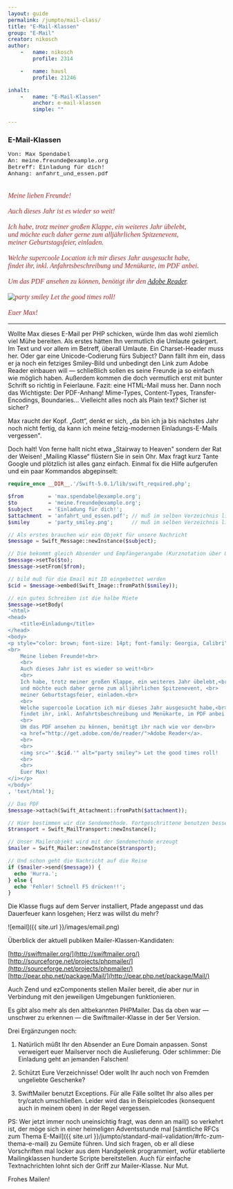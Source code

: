 ```yaml
---
layout: guide
permalink: /jumpto/mail-class/
title: "E-Mail-Klassen"
group: "E-Mail"
creator: nikosch
author:
    -   name: nikosch
        profile: 2314

    -   name: hausl
        profile: 21246

inhalt:
    -   name: "E-Mail-Klassen"
        anchor: e-mail-klassen
        simple: ""

---
```


### E-Mail-Klassen

<p style="font-size: 10pt; font-family: Courier New, Consolas">
    Von: Max Spendabel<br>
    An: meine.freunde@example.org<br>
    Betreff: Einladung für dich!<br>
    Anhang: anfahrt_und_essen.pdf<br>
</p>
<p style="color: brown; font-size: 12pt; font-family: Georgia, Calibri"><i>
    <br>
    Meine lieben Freunde!<br>
    <br>
    Auch dieses Jahr ist es wieder so weit!<br>
    <br>
    Ich habe, trotz meiner großen Klappe, ein weiteres Jahr übelebt,<br>
    und möchte euch daher gerne zum alljährlichen Spitzenevent, <br>
    meiner Geburtstagsfeier, einladen.<br>
    <br>
    Welche supercoole Location ich mir dieses Jahr ausgesucht habe,<br>
    findet ihr, inkl. Anfahrtsbeschreibung und Menükarte, im PDF anbei.<br>
    <br>
    Um das PDF ansehen zu können, benötigt ihr den
    <a href="http://get.adobe.com/de/reader/">Adobe Reader</a>.
    <br>
    <br>
    <img src="{{ site.url }}/images/party_smiley.png" alt="party smiley">  Let the good times roll!
    <br>
    <br>
    Euer Max!
</i></p>

---


Wollte Max dieses E-Mail per PHP schicken, würde Ihm das wohl ziemlich viel Mühe bereiten. Als erstes hätten Ihn vermutlich die Umlaute geärgert. Im Text und vor allem im Betreff, überall Umlaute. Ein Charset-Header muss her. Oder gar eine Unicode-Codierung fürs Subject? Dann fällt ihm ein, dass er ja noch ein fetziges Smiley-Bild und unbedingt den Link zum Adobe Reader einbauen will ― schließlich sollen es seine Freunde ja so einfach wie möglich haben. Außerdem kommen die  doch vermutlich erst mit bunter Schrift so richtig in Feierlaune. Fazit: eine HTML-Mail muss her. Dann noch das Wichtigste: Der PDF-Anhang!
Mime-Types, Content-Types, Transfer-Encodings, Boundaries… Vielleicht alles noch als Plain text? Sicher ist sicher?

Max raucht der Kopf. „Gott“, denkt er sich, „da bin ich ja bis nächstes Jahr noch nicht fertig, da kann ich meine fetzig-modernen Einladungs-E-Mails vergessen".

Doch halt! Von ferne hallt nicht etwa „Stairway to Heaven" sondern der Rat der Weisen! „Mailing Klasse“ flüstern Sie in sein Ohr. Max fragt kurz Tante Google und plötzlich ist alles ganz einfach. Einmal fix die Hilfe aufgerufen und ein paar Kommandos abgepinselt:


~~~ php
require_once __DIR__.'/Swift-5.0.1/lib/swift_required.php';

$from        = 'max.spendabel@example.org';
$to          = 'meine.freunde@example.org';
$subject     = 'Einladung für dich!';
$attachment  = 'anfahrt_und_essen.pdf'; // muß im selben Verzeichnis liegen
$smiley      = 'party_smiley.png';      // muß im selben Verzeichnis liegen

// Als erstes brauchen wir ein Objekt für unsere Nachricht
$message = Swift_Message::newInstance($subject);

// Die bekommt gleich Absender und Empfängerangabe (Kurznotation über Queuing geht auch)
$message->setTo($to);
$message->setFrom($from);

// bild muß für die Email mit ID eingebettet werden
$cid = $message->embed(Swift_Image::fromPath($smiley));

// ein gutes Schreiben ist die halbe Miete
$message->setBody(
'<html>
<head>
    <title>Einladung</title>
</head>
<body>
<p style="color: brown; font-size: 14pt; font-family: Georgia, Calibri"><i>
<br>
    Meine lieben Freunde!<br>
    <br>
    Auch dieses Jahr ist es wieder so weit!<br>
    <br>
    Ich habe, trotz meiner großen Klappe, ein weiteres Jahr übelebt,<br>
    und möchte euch daher gerne zum alljährlichen Spitzenevent, <br>
    meiner Geburtstagsfeier, einladen.<br>
    <br>
    Welche supercoole Location ich mir dieses Jahr ausgesucht habe,<br>
    findet ihr, inkl. Anfahrtsbeschreibung und Menükarte, im PDF anbei.<br>
    <br>
    Um das PDF ansehen zu können, benötigt ihr nach wie vor den<br>
    <a href="http://get.adobe.com/de/reader/">Adobe Reader</a>.
    <br>
    <br>
    <img src="'.$cid.'" alt="party smiley"> Let the good times roll!
    <br>
    <br>
    Euer Max!
</i></p>
</body>'
, 'text/html');

// Das PDF
$message->attach(Swift_Attachment::fromPath($attachment));

// Hier bestimmen wir die Sendemethode. Fortgeschrittene benutzen besser SMTP
$transport = Swift_MailTransport::newInstance();

// Unser Mailerobjekt wird mit der Sendemethode erzeugt
$mailer = Swift_Mailer::newInstance($transport);

// Und schon geht die Nachricht auf die Reise
if ($mailer->send($message)) {
  echo 'Hurra.';
} else {
  echo 'Fehler! Schnell F5 drücken!!';
}
~~~

Die Klasse flugs auf dem Server installiert, Pfade angepasst und das Dauerfeuer kann losgehen; Herz was willst du mehr?


![email]({{ site.url }}/images/email.png)



Überblick der aktuell publiken Mailer-Klassen-Kandidaten:

[http://swiftmailer.org/](http://swiftmailer.org/)  
[http://sourceforge.net/projects/phpmailer/](http://sourceforge.net/projects/phpmailer/)  
[http://pear.php.net/package/Mail/](http://pear.php.net/package/Mail/)  


Auch Zend und ezComponents stellen Mailer bereit, die aber nur in Verbindung mit den jeweiligen Umgebungen funktionieren.


Es gibt also mehr als den altbekannten PHPMailer. Das da oben war ― unschwer zu erkennen ― die Swiftmailer-Klasse in der 5er Version.

Drei Ergänzungen noch:

1. Natürlich müßt Ihr den Absender an Eure Domain anpassen. Sonst verweigert euer Mailserver noch die Auslieferung. Oder schlimmer: Die Einladung geht an jemanden Falschen!

2. Schützt Eure Verzeichnisse! Oder wollt Ihr auch noch von Fremden ungeliebte Geschenke?

3. SwiftMailer benutzt Exceptions. Für alle Fälle solltet Ihr also alles per try/catch umschließen. Leider wird das in Beispielcodes (konsequent auch in meinem oben) in der Regel vergessen.


PS: Wer jetzt immer noch uneinsichtig fragt, was denn an mail() so verkehrt ist, der möge sich in einer heimeligen Adventsstunde mal [sämtliche RFCs zum Thema E-Mail]({{ site.url }}/jumpto/standard-mail-validation/#rfc-zum-thema-e-mail) zu Gemüte führen. Und sich fragen, ob er all diese Vorschriften mal locker aus dem Handgelenk programmiert, wofür etablierte Mailingklassen hunderte Scripte bereitstellen. Auch für einfache Textnachrichten lohnt sich der Griff zur Mailer-Klasse. Nur Mut.

Frohes Mailen!

